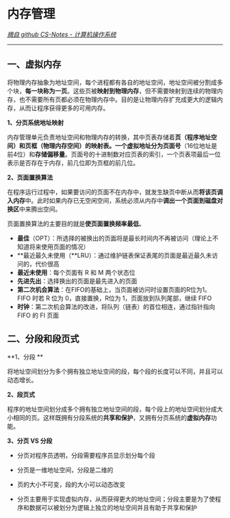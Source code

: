 # 内存管理

*[摘自 github CS-Notes - 计算机操作系统](https://github.com/CyC2018/CS-Notes/blob/master/docs/notes/%E8%AE%A1%E7%AE%97%E6%9C%BA%E6%93%8D%E4%BD%9C%E7%B3%BB%E7%BB%9F.md "github CS-Notes - 计算机操作系统")*

------

## 一、虚拟内存

将物理内存抽象为地址空间，每个进程都有各自的地址空间，地址空间被分割成多个块，**每一块称为一页**。这些页被**映射到物理内存**，但不需要映射到连续的物理内存，也不需要所有页都必须在物理内存中。目的是让物理内存扩充成更大的逻辑内存，从而让程序获得更多的可用内存。

**1、分页系统地址映射**

内存管理单元负责地址空间和物理内存的转换，其中页表存储着**页（程序地址空间）**和**页框（物理内存空间）**的映射表。一个虚拟地址分为**页面号**（16位地址是前4位）和**存储偏移量**。页面号的十进制数对应页表的索引，一个页表项最后一位表示是否存在于内存，前几位即为页框的前几位。

**2、页面置换算法**

在程序运行过程中，如果要访问的页面不在内存中，就发生缺页中断从而**将该页调入内存**中。此时如果内存已无空闲空间，系统必须从内存中**调出一个页面到磁盘对换区**中来腾出空间。

页面置换算法的主要目的就是**使页面置换频率最低**。

- **最佳**（OPT）：所选择的被换出的页面将是最长时间内不再被访问（理论上不知道将来使用页面的情况）           
- **最近最久未使用（**LRU）：通过维护链表保证表尾的页面是最近最久未访问的，代价很高            
- **最近未使用**：每个页面有 R 和 M 两个状态位           
- **先进先出**：选择换出的页面是最先进入的页面         
- **第二次机会算法**：在FIFO的基础上，当页面被访问时设置页面的R位为1。FIFO 时若 R 位为 0，直接置换，R位为 1，页面放到队列尾部，继续 FIFO            
- **时钟**：第二次机会算法的改进，将队列（链表）的首位相连，通过指针指向 FIFO 的 FI 页面       

## 二、分段和段页式

**1、分段 **         

将地址空间划分为多个拥有独立地址空间的段，每个段的长度可以不同，并且可以动态增长。

**2、段页式**            

程序的地址空间划分成多个拥有独立地址空间的段，每个段上的地址空间划分成大小相同的页。这样既拥有分段系统的**共享和保护**，又拥有分页系统的**虚拟内存**功能。

**3、分页 VS 分段**               

- 分页对程序员透明，分段需要程序员显示划分每个段

- 分页是一维地址空间，分段是二维的

- 页的大小不可变，段的大小可以动态改变
- 分页主要用于实现虚拟内存，从而获得更大的地址空间；分段主要是为了使程序和数据可以被划分为逻辑上独立的地址空间并且有助于共享和保护

